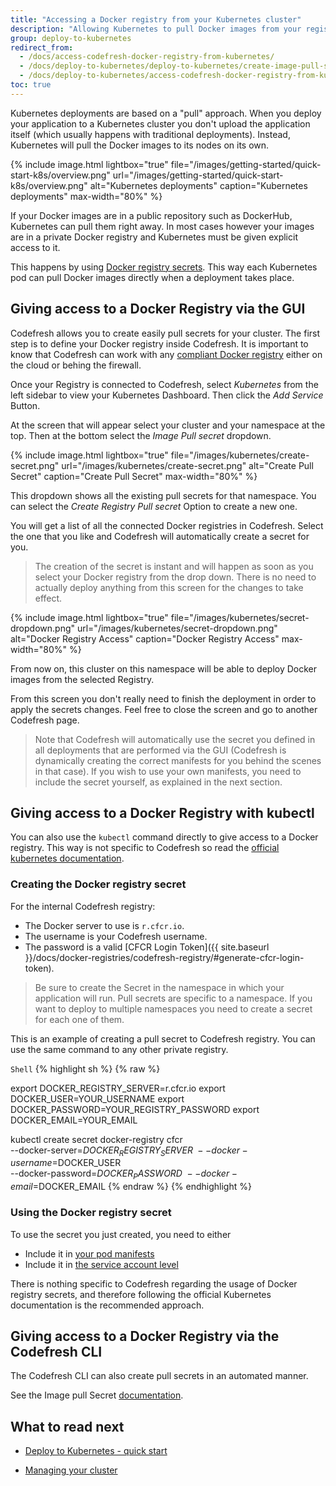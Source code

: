```yaml
---
title: "Accessing a Docker registry from your Kubernetes cluster"
description: "Allowing Kubernetes to pull Docker images from your registry"
group: deploy-to-kubernetes
redirect_from:
  - /docs/access-codefresh-docker-registry-from-kubernetes/
  - /docs/deploy-to-kubernetes/deploy-to-kubernetes/create-image-pull-secret/
  - /docs/deploy-to-kubernetes/access-codefresh-docker-registry-from-kubernetes/
toc: true
---
```


Kubernetes deployments are based on a "pull" approach. When you deploy your application to a Kubernetes
cluster you don't upload the application itself (which usually happens with traditional deployments). Instead,
Kubernetes will pull the Docker images to its nodes on its own.


 {% include 
image.html 
lightbox="true" 
file="/images/getting-started/quick-start-k8s/overview.png" 
url="/images/getting-started/quick-start-k8s/overview.png" 
alt="Kubernetes deployments" 
caption="Kubernetes deployments" 
max-width="80%" 
%}

If your Docker images are in a public repository such as DockerHub, Kubernetes can pull them right away. In most cases
however your images are in a private Docker registry and Kubernetes must be given explicit access to it.

This happens by using [Docker registry secrets](https://kubernetes.io/docs/tasks/configure-pod-container/pull-image-private-registry/). This way each Kubernetes pod can pull Docker images directly when a deployment takes place.

## Giving access to a Docker Registry via the GUI

Codefresh allows you to create easily pull secrets for your cluster. The first step is to define your Docker registry
inside Codefresh. It is important to know that Codefresh can work with any [compliant Docker registry]({{site.baseurl}}/docs/docker-registries/external-docker-registries/) either on the cloud or behing the firewall.

Once your Registry is connected to Codefresh, select *Kubernetes* from the left sidebar to view your Kubernetes Dashboard. Then click
the *Add Service* Button.

At the screen that will appear select your cluster and your namespace at the top. Then at the bottom select the *Image Pull secret* dropdown.

 {% include 
image.html 
lightbox="true" 
file="/images/kubernetes/create-secret.png" 
url="/images/kubernetes/create-secret.png" 
alt="Create Pull Secret" 
caption="Create Pull Secret" 
max-width="80%" 
%}

This dropdown shows all the existing pull secrets for that namespace. You can select the *Create Registry Pull secret* Option to create a new one.

You will get a list of all the connected Docker registries in Codefresh. Select the one that you like and Codefresh will
automatically create a secret for you. 

>The creation of the secret is instant and will happen as soon as you select your Docker registry from the drop down. There is no need to actually deploy anything from this screen for the changes to take effect.

 {% include 
image.html 
lightbox="true" 
file="/images/kubernetes/secret-dropdown.png" 
url="/images/kubernetes/secret-dropdown.png" 
alt="Docker Registry Access" 
caption="Docker Registry Access" 
max-width="80%" 
%}

From now on, this cluster on this namespace will be able to deploy Docker images from the selected Registry.

From this screen you don't really need to finish the deployment in order to apply the secrets changes. Feel free to
close the screen and go to another Codefresh page.

>Note that Codefresh will automatically use the secret you defined in all deployments
that are performed via the GUI (Codefresh is dynamically creating the correct manifests for you behind the scenes in that case).
If you wish to use your own manifests, you need to include the secret yourself, as explained in the next section.


## Giving access to a Docker Registry with kubectl

You can also use the `kubectl` command directly to give access to a Docker registry.
This way is not specific to Codefresh so read the [official kubernetes documentation](https://kubernetes.io/docs/tasks/configure-pod-container/pull-image-private-registry/).


### Creating the Docker registry secret

For the internal Codefresh registry:

- The Docker server to use is `r.cfcr.io`.
- The username is your Codefresh username.
- The password is a valid [CFCR Login Token]({{ site.baseurl }}/docs/docker-registries/codefresh-registry/#generate-cfcr-login-token).

>Be sure to create the Secret in the namespace in which your application will run.
Pull secrets are specific to a namespace. If you want to deploy to multiple namespaces
you need to create a secret for each one of them.

This is an example of creating a pull secret to Codefresh registry. You can use the same command to any other private registry.

  `Shell`
{% highlight sh %}
{% raw %}

export DOCKER_REGISTRY_SERVER=r.cfcr.io
export DOCKER_USER=YOUR_USERNAME
export DOCKER_PASSWORD=YOUR_REGISTRY_PASSWORD
export DOCKER_EMAIL=YOUR_EMAIL

kubectl create secret docker-registry cfcr\
 --docker-server=$DOCKER_REGISTRY_SERVER\
 --docker-username=$DOCKER_USER\
 --docker-password=$DOCKER_PASSWORD\
 --docker-email=$DOCKER_EMAIL
{% endraw %}
{% endhighlight %}

### Using the Docker registry secret

To use the secret you just created, you need to either

* Include it in [your pod manifests](https://kubernetes.io/docs/concepts/containers/#specifying-imagepullsecrets-on-a-pod)
* Include it in [the service account level](https://kubernetes.io/docs/tasks/configure-pod-container/configure-service-account/#add-imagepullsecrets-to-a-service-account)

There is nothing specific to Codefresh regarding the usage of Docker registry secrets, and therefore
following the official Kubernetes documentation is the recommended approach.

## Giving access to a Docker Registry via the Codefresh CLI

The Codefresh CLI can also create pull secrets in an automated manner.

See the Image pull Secret [documentation](https://codefresh-io.github.io/cli/more/image-pull-secret/).

## What to read next

- [Deploy to Kubernetes - quick start]({{site.baseurl}}/docs/getting-started/deployment-to-kubernetes-quick-start-guide/)
* [Managing your cluster]({{site.baseurl}}/docs/deploy-to-kubernetes/manage-kubernetes/)

